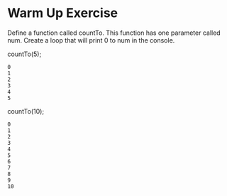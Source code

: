 # Warm Up Exercise

Define a function called countTo. This function has one parameter called num. Create a loop that will print 0 to num in the console.

countTo(5);
```
0
1
2
3
4
5
```
countTo(10);

```
0
1
2
3
4
5
6
7
8
9
10
```